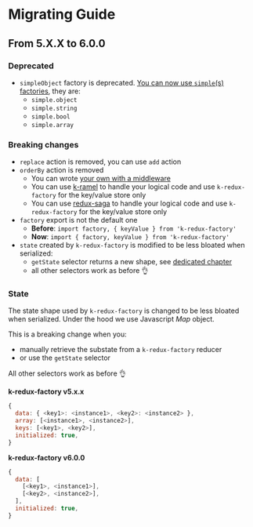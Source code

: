 # Migrating Guide
## From 5.X.X to 6.0.0
### Deprecated
 - `simpleObject` factory is deprecated. [You can now use `simple`(s) factories](./TYPES.md), they are:
    * `simple.object`
    * `simple.string`
    * `simple.bool`
    * `simple.array`

### Breaking changes
 - `replace` action is removed, you can use `add` action
 - `orderBy` action is removed
    * You can wrote [your own with a middleware](./README.md#example-we-create-a-middleware-but-we-modify-action-and-state-)
    * You can use [k-ramel](https://github.com/alakarteio/k-ramel) to handle your logical code and use `k-redux-factory` for the key/value store only
    * You can use [redux-saga](https://github.com/redux-saga/redux-saga) to handle your logical code and use `k-redux-factory` for the key/value store only
 - `factory` export is not the default one
    * **Before**: `import factory, { keyValue } from 'k-redux-factory'`
    * **Now**: `import { factory, keyValue } from 'k-redux-factory'`
 - `state` created by `k-redux-factory` is modified to be less bloated when serialized:
    * `getState` selector returns a new shape, see [dedicated chapter](#state)
    * all other selectors work as before 👌

### State
The state shape used by `k-redux-factory` is changed to be less bloated when serialized.
Under the hood we use Javascript *Map* object.

This is a breaking change when you:
 - manually retrieve the substate from a `k-redux-factory` reducer
 - or use the `getState` selector

All other selectors work as before 👌

**k-redux-factory v5.x.x**
```js
{
  data: { <key1>: <instance1>, <key2>: <instance2> },
  array: [<instance1>, <instance2>],
  keys: [<key1>, <key2>],
  initialized: true,
}
```

**k-redux-factory v6.0.0**
```js
{
  data: [
    [<key1>, <instance1>],
    [<key2>, <instance2>],
  ],
  initialized: true,
}
```

